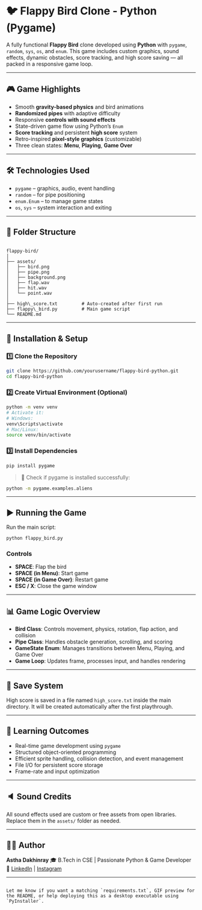 
# 🐦 Flappy Bird Clone - Python (Pygame)

A fully functional **Flappy Bird** clone developed using **Python** with `pygame`, `random`, `sys`, `os`, and `enum`. This game includes custom graphics, sound effects, dynamic obstacles, score tracking, and high score saving — all packed in a responsive game loop.

---

## 🎮 Game Highlights

- Smooth **gravity-based physics** and bird animations
- **Randomized pipes** with adaptive difficulty
- Responsive **controls with sound effects**
- State-driven game flow using Python’s `Enum`
- **Score tracking** and persistent **high score** system
- Retro-inspired **pixel-style graphics** (customizable)
- Three clean states: **Menu**, **Playing**, **Game Over**

---

## 🛠️ Technologies Used

- `pygame` – graphics, audio, event handling
- `random` – for pipe positioning
- `enum.Enum` – to manage game states
- `os`, `sys` – system interaction and exiting

---

## 📁 Folder Structure

```

flappy-bird/
│
├── assets/
│   ├── bird.png
│   ├── pipe.png
│   ├── background.png
│   ├── flap.wav
│   ├── hit.wav
│   └── point.wav
│
├── high\_score.txt         # Auto-created after first run
├── flappy\_bird.py         # Main game script
└── README.md

````

---

## 🔧 Installation & Setup

### 1️⃣ Clone the Repository

```bash
git clone https://github.com/yourusername/flappy-bird-python.git
cd flappy-bird-python
````

### 2️⃣ Create Virtual Environment (Optional)

```bash
python -m venv venv
# Activate it:
# Windows:
venv\Scripts\activate
# Mac/Linux:
source venv/bin/activate
```

### 3️⃣ Install Dependencies

```bash
pip install pygame
```

> 🔎 Check if pygame is installed successfully:

```bash
python -m pygame.examples.aliens
```

---

## ▶️ Running the Game

Run the main script:

```bash
python flappy_bird.py
```

### Controls

* **SPACE**: Flap the bird
* **SPACE (in Menu)**: Start game
* **SPACE (in Game Over)**: Restart game
* **ESC / X**: Close the game window

---

## 📊 Game Logic Overview

* **Bird Class**: Controls movement, physics, rotation, flap action, and collision
* **Pipe Class**: Handles obstacle generation, scrolling, and scoring
* **GameState Enum**: Manages transitions between Menu, Playing, and Game Over
* **Game Loop**: Updates frame, processes input, and handles rendering

---

## 📌 Save System

High score is saved in a file named `high_score.txt` inside the main directory. It will be created automatically after the first playthrough.

---

## 🧠 Learning Outcomes

* Real-time game development using `pygame`
* Structured object-oriented programming
* Efficient sprite handling, collision detection, and event management
* File I/O for persistent score storage
* Frame-rate and input optimization

---

## 🔈 Sound Credits

All sound effects used are custom or free assets from open libraries. Replace them in the `assets/` folder as needed.

---

## 👩‍💻 Author

**Astha Dakhinray**
🎓 B.Tech in CSE | Passionate Python & Game Developer
🔗 [LinkedIn](https://www.linkedin.com/in/astha-dakhinray-02b0852a0/) | [Instagram](https://www.instagram.com/reyalistic.me?igsh=a2lmMWFuamE3MHJn)

---

```

Let me know if you want a matching `requirements.txt`, GIF preview for the README, or help deploying this as a desktop executable using `PyInstaller`.

```
